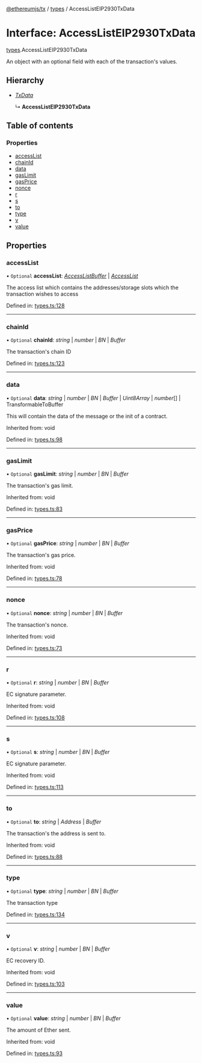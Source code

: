 [@ethereumjs/tx](../README.md) / [types](../modules/types.md) / AccessListEIP2930TxData

# Interface: AccessListEIP2930TxData

[types](../modules/types.md).AccessListEIP2930TxData

An object with an optional field with each of the transaction's values.

## Hierarchy

* [*TxData*](../modules/types.md#txdata)

  ↳ **AccessListEIP2930TxData**

## Table of contents

### Properties

- [accessList](types.accesslisteip2930txdata.md#accesslist)
- [chainId](types.accesslisteip2930txdata.md#chainid)
- [data](types.accesslisteip2930txdata.md#data)
- [gasLimit](types.accesslisteip2930txdata.md#gaslimit)
- [gasPrice](types.accesslisteip2930txdata.md#gasprice)
- [nonce](types.accesslisteip2930txdata.md#nonce)
- [r](types.accesslisteip2930txdata.md#r)
- [s](types.accesslisteip2930txdata.md#s)
- [to](types.accesslisteip2930txdata.md#to)
- [type](types.accesslisteip2930txdata.md#type)
- [v](types.accesslisteip2930txdata.md#v)
- [value](types.accesslisteip2930txdata.md#value)

## Properties

### accessList

• `Optional` **accessList**: [*AccessListBuffer*](../modules/types.md#accesslistbuffer) \| [*AccessList*](../modules/types.md#accesslist)

The access list which contains the addresses/storage slots which the transaction wishes to access

Defined in: [types.ts:128](https://github.com/ethereumjs/ethereumjs-monorepo/blob/master/packages/tx/src/types.ts#L128)

___

### chainId

• `Optional` **chainId**: *string* \| *number* \| *BN* \| *Buffer*

The transaction's chain ID

Defined in: [types.ts:123](https://github.com/ethereumjs/ethereumjs-monorepo/blob/master/packages/tx/src/types.ts#L123)

___

### data

• `Optional` **data**: *string* \| *number* \| *BN* \| *Buffer* \| *Uint8Array* \| *number*[] \| TransformableToBuffer

This will contain the data of the message or the init of a contract.

Inherited from: void

Defined in: [types.ts:98](https://github.com/ethereumjs/ethereumjs-monorepo/blob/master/packages/tx/src/types.ts#L98)

___

### gasLimit

• `Optional` **gasLimit**: *string* \| *number* \| *BN* \| *Buffer*

The transaction's gas limit.

Inherited from: void

Defined in: [types.ts:83](https://github.com/ethereumjs/ethereumjs-monorepo/blob/master/packages/tx/src/types.ts#L83)

___

### gasPrice

• `Optional` **gasPrice**: *string* \| *number* \| *BN* \| *Buffer*

The transaction's gas price.

Inherited from: void

Defined in: [types.ts:78](https://github.com/ethereumjs/ethereumjs-monorepo/blob/master/packages/tx/src/types.ts#L78)

___

### nonce

• `Optional` **nonce**: *string* \| *number* \| *BN* \| *Buffer*

The transaction's nonce.

Inherited from: void

Defined in: [types.ts:73](https://github.com/ethereumjs/ethereumjs-monorepo/blob/master/packages/tx/src/types.ts#L73)

___

### r

• `Optional` **r**: *string* \| *number* \| *BN* \| *Buffer*

EC signature parameter.

Inherited from: void

Defined in: [types.ts:108](https://github.com/ethereumjs/ethereumjs-monorepo/blob/master/packages/tx/src/types.ts#L108)

___

### s

• `Optional` **s**: *string* \| *number* \| *BN* \| *Buffer*

EC signature parameter.

Inherited from: void

Defined in: [types.ts:113](https://github.com/ethereumjs/ethereumjs-monorepo/blob/master/packages/tx/src/types.ts#L113)

___

### to

• `Optional` **to**: *string* \| *Address* \| *Buffer*

The transaction's the address is sent to.

Inherited from: void

Defined in: [types.ts:88](https://github.com/ethereumjs/ethereumjs-monorepo/blob/master/packages/tx/src/types.ts#L88)

___

### type

• `Optional` **type**: *string* \| *number* \| *BN* \| *Buffer*

The transaction type

Defined in: [types.ts:134](https://github.com/ethereumjs/ethereumjs-monorepo/blob/master/packages/tx/src/types.ts#L134)

___

### v

• `Optional` **v**: *string* \| *number* \| *BN* \| *Buffer*

EC recovery ID.

Inherited from: void

Defined in: [types.ts:103](https://github.com/ethereumjs/ethereumjs-monorepo/blob/master/packages/tx/src/types.ts#L103)

___

### value

• `Optional` **value**: *string* \| *number* \| *BN* \| *Buffer*

The amount of Ether sent.

Inherited from: void

Defined in: [types.ts:93](https://github.com/ethereumjs/ethereumjs-monorepo/blob/master/packages/tx/src/types.ts#L93)
